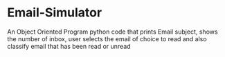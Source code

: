 # Email-Simulator
An Object Oriented Program python code that prints Email subject, shows the number of inbox, user selects the email of choice to read and also classify email that has been read or unread
